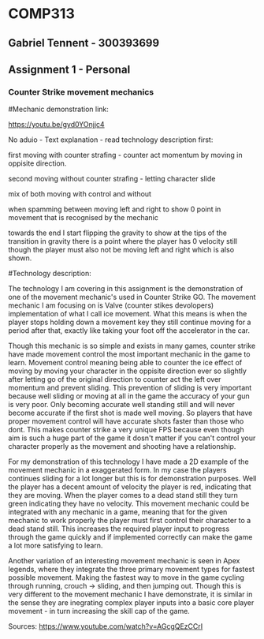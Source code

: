 # COMP313

## Gabriel Tennent - 300393699

## Assignment 1 - Personal

### Counter Strike movement mechanics

#Mechanic demonstration link:

https://youtu.be/gyd0YOnjjc4

No aduio - Text explanation - read technology description first:

first moving with counter strafing - counter act momentum by moving in 
oppisite direction.

second moving without counter strafing - letting character slide

mix of both moving with control and without

when spamming between moving left and right to show 0 point in movement that
is recognised by the mechanic

towards the end I start flipping the gravity to show at the tips of the 
transition in gravity there is a point where the player has 0 velocity still 
though the player must also not be moving left and right which is also
shown.


#Technology description:

The technology I am covering in this assignment is the demonstration of one of
the movement mechanic's used in Counter Strike GO. The movement mechanic I am 
focusing on is Valve (counter stikes devolopers) implementation of what
I call ice movement. What this means is when the player stops holding down a 
movement key they still continue moving for a period after that, exactly
like taking your foot off the accelerator in the car. 

Though this mechanic is so simple and exists in many games, counter strike have
made movement control the most important mechanic in the game to learn. Movement
control meaning being able to counter the ice effect of moving by moving your 
character in the oppisite direction ever so slightly after letting go of the 
original direction to counter act the left over momentum and prevent sliding.
This prevention of sliding is very important because well sliding or moving
at all in the game the accuracy of your gun is very poor. Only becoming accurate
well standing still and will never become accurate if the first shot is made
well moving. So players that have proper movement control will have accurate 
shots faster than those who dont. This makes counter strike a very unique FPS
because even though aim is such a huge part of the game it dosn't matter if you
can't control your character properly as the movement and shooting have a 
relationship.

For my demonstration of this technology I have made a 2D example of the movement
mechanic in a exaggerated form. In my case the players continues sliding for 
a lot longer but this is for demonstration purposes. Well the player has a
decent amount of velocity the player is red, indicating that they are moving.
When the player comes to a dead stand still they turn green indicating they have
no velocity. This movement mechanic could be integrated with any mechanic in a 
game, meaning that for the given mechanic to work properly the player must first
control their character to a dead stand still. This increases the required
player input to progress through the game quickly and if implemented correctly
can make the game a lot more satisfying to learn.

Another variation of an interesting movement mechanic is seen in Apex legends,
where they integrate the three primary movement types for fastest possible 
movement. Making the fastest way to move in the game cycling through running, 
crouch -> sliding, and then jumping out. Though this is very different to the 
movement mechanic I have demonstrate, it is similar in the sense they are 
inegrating complex player inputs into a basic core player movement - 
in turn increasing the skill cap of the game.

Sources:
https://www.youtube.com/watch?v=AGcgQEzCCrI
